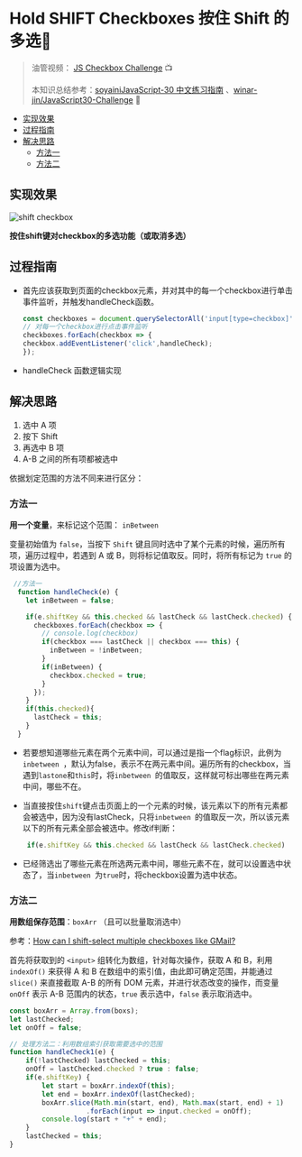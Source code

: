 # Hold SHIFT Checkboxes 按住 Shift 的多选🔲

> 油管视频： [JS Checkbox Challenge](https://www.youtube.com/watch?v=RIPYsKx1iiU&list=PLu8EoSxDXHP6CGK4YVJhL_VWetA865GOH&index=10) 📺
>
> 本知识总结参考：[soyainiJavaScript-30 中文练习指南](https://github.com/soyaine/JavaScript30) 、[winar-jin/JavaScript30-Challenge](https://github.com/winar-jin/JavaScript30-Challenge) 🦥



 * [实现效果](#实现效果)
  * [过程指南](#过程指南)
  * [解决思路](#解决思路)
    * [方法一](#方法一)
    * [方法二](#方法二)



## 实现效果

![shift checkbox](https://picgo-bed-1305701422.cos.ap-shanghai.myqcloud.com/picgo/20210503153431_D10_SHIFT-CHECK.gif)

**按住shift键对checkbox的多选功能（或取消多选）**



## 过程指南

- 首先应该获取到页面的checkbox元素，并对其中的每一个checkbox进行单击事件监听，并触发handleCheck函数。

  ```js
  const checkboxes = document.querySelectorAll('input[type=checkbox]');
  // 对每一个checkbox进行点击事件监听
  checkboxes.forEach(checkbox => {
  checkbox.addEventListener('click',handleCheck);
  });
  ```

- handleCheck 函数逻辑实现



## 解决思路

1. 选中 A 项
2. 按下 Shift
3. 再选中 B 项
4. A-B 之间的所有项都被选中

依据划定范围的方法不同来进行区分：

### 方法一

**用一个变量**，来标记这个范围： `inBetween`

变量初始值为 `false`，当按下 `Shift` 键且同时选中了某个元素的时候，遍历所有项，遍历过程中，若遇到 A 或 B，则将标记值取反。同时，将所有标记为 `true` 的项设置为选中。

```js
 //方法一
  function handleCheck(e) {
    let inBetween = false;

    if(e.shiftKey && this.checked && lastCheck && lastCheck.checked) {
      checkboxes.forEach(checkbox => {
        // console.log(checkbox)
        if(checkbox === lastCheck || checkbox === this) {
          inBetween = !inBetween;
        }
        if(inBetween) {
          checkbox.checked = true;
        }
      });  
    }
    if(this.checked){
      lastCheck = this;
    }
  }
```

- 若要想知道哪些元素在两个元素中间，可以通过是指一个flag标识，此例为`inbetween `，默认为false，表示不在两元素中间。遍历所有的checkbox，当遇到`lastone`和`this`时，将`inbetween `的值取反，这样就可标出哪些在两元素中间，哪些不在。

- 当直接按住`shift`键点击页面上的一个元素的时候，该元素以下的所有元素都会被选中，因为没有lastCheck，只将`inbetween `的值取反一次，所以该元素以下的所有元素全部会被选中。修改if判断：

  ```js
   if(e.shiftKey && this.checked && lastCheck && lastCheck.checked)
  ```

- 已经筛选出了哪些元素在所选两元素中间，哪些元素不在，就可以设置选中状态了，当`inbetween `为`true`时，将checkbox设置为选中状态。

### 方法二

**用数组保存范围**：`boxArr` （且可以批量取消选中）

参考：[How can I shift-select multiple checkboxes like GMail?](http://stackoverflow.com/a/659571/6820726) 

首先将获取到的 `<input>` 组转化为数组，针对每次操作，获取 A 和 B，利用 `indexOf()` 来获得 A 和 B 在数组中的索引值，由此即可确定范围，并能通过 `slice()` 来直接截取 A-B 的所有 DOM 元素，并进行状态改变的操作，而变量 `onOff` 表示 A-B 范围内的状态，`true` 表示选中，`false` 表示取消选中。

```js
const boxArr = Array.from(boxs);
let lastChecked;
let onOff = false;

// 处理方法二：利用数组索引获取需要选中的范围
function handleCheck1(e) {
	if(!lastChecked) lastChecked = this;
	onOff = lastChecked.checked ? true : false;
	if(e.shiftKey) {
		let start = boxArr.indexOf(this);
		let end = boxArr.indexOf(lastChecked);
		boxArr.slice(Math.min(start, end), Math.max(start, end) + 1)
		           .forEach(input => input.checked = onOff);
		console.log(start + "+" + end);
	}
	lastChecked = this;
}
```